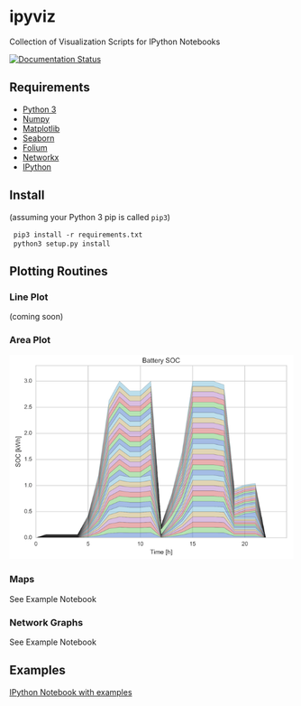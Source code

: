 # ipyviz
Collection of Visualization Scripts for IPython Notebooks

[![Documentation Status](https://readthedocs.org/projects/ipyviz/badge/?version=latest)](http://ipyviz.readthedocs.io/en/latest/?badge=latest)

## Requirements
  * [Python 3](https://www.python.org)
  * [Numpy](http://www.numpy.org)
  * [Matplotlib](http://matplotlib.org/)
  * [Seaborn](http://stanford.edu/~mwaskom/software/seaborn-dev/index.html)
  * [Folium](https://github.com/python-visualization/folium)
  * [Networkx](http://networkx.github.io/)
  * [IPython](https://ipython.org/notebook.html)

## Install

(assuming your Python 3 pip is called `pip3`)

     pip3 install -r requirements.txt
     python3 setup.py install

## Plotting Routines

### Line Plot
(coming soon)

### Area Plot
![](examples/area_plot.png)

### Maps
See Example Notebook

### Network Graphs
See Example Notebook

## Examples

[IPython Notebook with examples](http://nbviewer.jupyter.org/github/martinzellner/ipyviz/blob/master/examples/ipyviz%20Examples.ipynb#)

